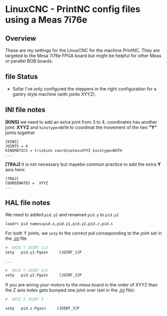 # LinuxCNC - PrintNC config files using a Meas 7i76e

## Overview
These are my settings for the LinuxCNC for the machine PrintNC. They are targeted to the Mesa 7i76e FPGA board but might be helpful for other Meas or parallel BOB boards. 

## file Status
- Sofar I've only configured the steppers in the right configuration for a gantry style machine (with joints XYYZ).

## INI file notes

**[KINS]** we need to add an extra joint from 3 to 4, coordinates has another joint: **XYYZ** and `kinstype=BOTH` to coordinat the movement of the two **"Y"** joints together

```
[KINS]
JOINTS = 4
KINEMATICS = trivkins coordinates=XYYZ kinstype=BOTH
...
```

**[TRAJ]** It is not necessary but mayebe common practice to add the extra **Y** axis here:
```
[TRAJ]
COORDINATES =  XYYZ
...
```

## HAL file notes

We need to added `pid.y2` and renamed `pid.y` to `pid.y1`
```
loadrt pid names=pid.x,pid.y1,pid.y2,pid.z,pid.s
```

For both Y joints, we `setp` to the correct pid corrasponding to the joint set in the [.ini](Howard_PrintNC.ini) file
```python
#  AXIS Y JOINT 1/2
setp   pid.y1.Pgain     [JOINT_1]P

...

#  AXIS Y JOINT 2/2
setp   pid.y2.Pgain     [JOINT_2]P
```


If you are wiring your motors to the mesa board in the order of XYYZ than the Z axis index gets bumped one joint over (set in the [.ini](Howard_PrintNC.ini) file):
```python
#  AXIS Z JOINT 3

setp   pid.z.Pgain     [JOINT_3]P
```